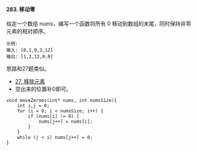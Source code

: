 #### 283. 移动零
给定一个数组 nums，编写一个函数将所有 0 移动到数组的末尾，同时保持非零元素的相对顺序。


```
示例:
输入: [0,1,0,3,12]
输出: [1,3,12,0,0]
```

思路和27题类似。

* [27. 移除元素](https://github.com/dairuoqi/LeetCode/blob/master/27.%20%E7%A7%BB%E9%99%A4%E5%85%83%E7%B4%A0.md)
* 空出来的位置补0即可。

```
void moveZeroes(int* nums, int numsSize){
    int i,j = 0;
    for (i = 0; i < numsSize; i++) {
        if (nums[i] != 0) {
            nums[j++] = nums[i];
        }
    }
    while (j < i) nums[j++] = 0;
}
```
